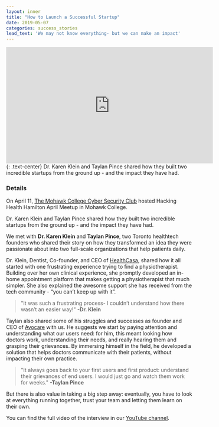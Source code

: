 ```yaml
---
layout: inner
title: "How to Launch a Successful Startup"
date: 2019-05-07
categories: success_stories
lead_text: 'We may not know everything- but we can make an impact'
---
```


<iframe width="560" height="315" src="https://www.youtube.com/embed/jm2dueNQNo0" frameborder="0" allow="accelerometer; autoplay; encrypted-media; gyroscope; picture-in-picture" allowfullscreen></iframe>
{: .text-center}
Dr. Karen Klein and Taylan Pince shared how they built two incredible startups from the ground up - and the impact they have had.

### Details

On April 11, [The Mohawk College Cyber Security Club](https://www.mohawkcollege.ca/about-mohawk/cyber-security/cyber-security-club) hosted Hacking Health Hamilton April Meetup in Mohawk College.

Dr. Karen Klein and Taylan Pince shared how they built two incredible startups from the ground up - and the impact they have had.

We met with **Dr. Karen Klein** and **Taylan Pince**, two Toronto healthtech founders who shared their story on how they transformed an idea they were passionate about into two full-scale organizations that help patients daily.

Dr. Klein, Dentist, Co-founder, and CEO of [HealthCasa](https://www.healthcasa.com/), shared how it all started with one frustrating experience trying to find a physiotherapist. Building over her own clinical experience, she promptly developed an in-home appointment platform that makes getting a physiotherapist that much simpler. She also explained the awesome support she has received from the tech community - “you can’t keep up with it”. 

> "It was such a frustrating process- I couldn’t understand how there wasn’t an easier way!" **-Dr. Klein**

Taylan also shared some of his struggles and successes as founder and CEO of [Avocare](https://avocare.ca/) with us. He suggests we start by paying attention and understanding what our users need: for him, this meant looking how doctors work, understanding their needs, and really hearing them and grasping their grievances. By immersing himself in the field, he developed a solution that helps doctors communicate with their patients, without impacting their own practice.

> "It always goes back to your first users and first product: understand their grievances of end users. I would just go and watch them work for weeks." **-Taylan Pince**

But there is also value in taking a big step away: eventually, you have to look at everything running together, trust your team and letting them learn on their own. 

You can find the full video of the interview in our [YouTube channel](https://www.youtube.com/channel/UCz1ZhfsHdMraf_RR_NOcSSQ).